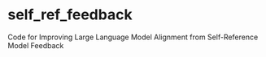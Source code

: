 # self_ref_feedback
Code for Improving Large Language Model Alignment from Self-Reference Model Feedback
